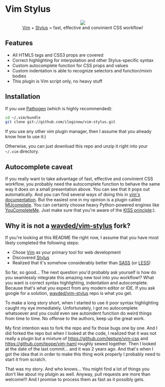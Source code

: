 # Vim Stylus

<p align="center">
   <img src="https://user-images.githubusercontent.com/23266023/35612665-a2173006-067a-11e8-9141-35b2b1bde9cc.gif"><br><a href="http://vim.org/" target="_blank">Vim</a> + <a href="http://stylus-lang.com/" target="_blank">Stylus</a> = fast, effective and convinient CSS workflow!
</p>

## Features

* All HTML5 tags and CSS3 props are covered
* Correct highlighting for interpolation and other Stylus-specific syntax
* Custom autocomplete function for CSS props and values
* Custom indentation is able to recognize selectors and function/mixin bodies
* This plugin is Vim script only, no heavy stuff

## Installation

If you use <a href="https://github.com/tpope/vim-pathogen" target="_blank">Pathogen</a> (which is highly recommended):

``` bash
cd ~/.vim/bundle
git clone git://github.com/iloginow/vim-stylus.git
```

If you use any other vim plugin manager, then I assume that you already know how to use it:)

Otherwise, you can just download this repo and unzip it right into your ```~/.vim``` directory.

## Autocomplete caveat

If you really want to take advantage of fast, effective and convinient CSS workflow, you probably need the autocomplete function to behave the same way it does on a small presentation above. You can see that it pops out automatically. And you can find several ways of doing this in <a href="http://vimdoc.sourceforge.net" target="_blank">vim's documentation</a>. But the easiest one in my opinion is a plugin called <a href="https://github.com/lifepillar/vim-mucomplete" target="_blank">MUcomplete</a>.
You can certainly choose heavy Python-powered engines like <a href="https://github.com/Valloric/YouCompleteMe" target="_blank">YouCompleteMe</a>. Just make sure that you're aware of the <a href="https://en.wikipedia.org/wiki/KISS_principle" target="_blank">KISS principle</a>:).

## Why it is not a <a href="https://github.com/wavded/vim-stylus" target="_blank">wavded/vim-stylus</a> fork?

If you're looking at this README file right now, I assume that you have most likely completed the following steps:

* Chose <a href="http://vim.org/" target="_blank">Vim</a> as your primary tool for web development
* Discovered <a href="http://stylus-lang.com/" target="_blank">Stylus</a>
* Realized that it's somehow considerably better than <a href="https://sass-lang.com/" target="_blank">SASS</a> (or <a href="http://lesscss.org/" target="_blank">LESS</a>)

So far, so good... The next question you'd probably ask yourself is how do you seamlessly integrate this amazing new tool into you workflow!? What you want is correct syntax highlighting, indentation and autocomplete. Because that's what you expect from any modern editor or IDE. If you ask google for a solution, <a href="https://github.com/wavded/vim-stylus" target="_blank">wavded/vim-stylus</a> repo is what you get.

To make a long story short, when I started to use it poor syntax highlighting caught my eye immediately. Unfortunately, I got no autocomplete whatsoever and you could even see autoindent function do weird things from time to time. No offense to the authors, keep up the great work.

My first intention was to fork the repo and fix those bugs one by one. And I did forked the repo but when I looked at the code, I realized that it was not really a plugin but a mixture of https://github.com/lepture/vim-css and https://github.com/tpope/vim-haml roughly sewed together. Then I looked at the date of the last commit... and it was 2 years ago. And that's when I got the idea that in order to make this thing work properly I probably need to start it from scratch.

That was my story. And who knows... You might find a lot of things you don't like about my plulgin as well. Anyway, pull requests are more than welcome!!! And I promise to process them as fast as it possibly gets.
